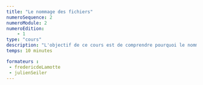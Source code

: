 ```yaml
---
title: "Le nommage des fichiers"
numeroSequence: 2
numeroModule: 2
numeroEdition:
    - 1
type: "cours"
description: "L'objectif de ce cours est de comprendre pourquoi le nommage des fichiers est si important et des pistes pour mieux nommer ses fichiers."
temps: 10 minutes

formateurs :
 - fredericdeLamotte
 - julienSeiler
---
```

